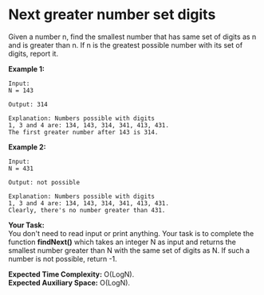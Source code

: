 # Next greater number set digits
Given a number n, find the smallest number that has same set of digits as n and is greater than n. If n is the greatest possible number with its set of digits, report it.

**Example 1:**
```
Input:
N = 143

Output: 314

Explanation: Numbers possible with digits 
1, 3 and 4 are: 134, 143, 314, 341, 413, 431.
The first greater number after 143 is 314.
```
**Example 2:**
```
Input: 
N = 431

Output: not possible

Explanation: Numbers possible with digits
1, 3 and 4 are: 134, 143, 314, 341, 413, 431.
Clearly, there's no number greater than 431.
```
**Your Task:**<br>
You don't need to read input or print anything. Your task is to complete the function **findNext()** which takes an integer N as input and returns the smallest number greater than N with the same set of digits as N. If such a number is not possible, return -1.


**Expected Time Complexity:** O(LogN).<br>
**Expected Auxiliary Space:** O(LogN).
